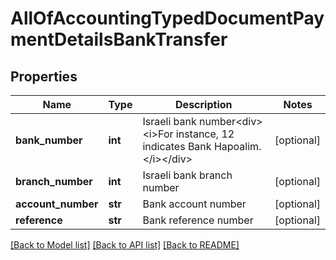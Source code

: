 # AllOfAccountingTypedDocumentPaymentDetailsBankTransfer

## Properties
Name | Type | Description | Notes
------------ | ------------- | ------------- | -------------
**bank_number** | **int** | Israeli bank number&lt;div&gt;&lt;i&gt;For instance, 12 indicates Bank Hapoalim.&lt;/i&gt;&lt;/div&gt; | [optional] 
**branch_number** | **int** | Israeli bank branch number | [optional] 
**account_number** | **str** | Bank account number | [optional] 
**reference** | **str** | Bank reference number | [optional] 

[[Back to Model list]](../README.md#documentation-for-models) [[Back to API list]](../README.md#documentation-for-api-endpoints) [[Back to README]](../README.md)


